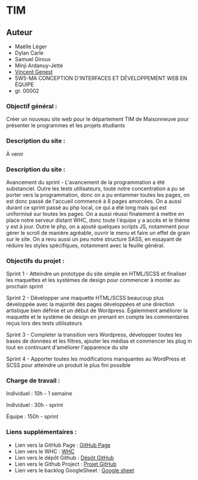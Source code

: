 # TIM

## Auteur

-   Maëlle Léger
-   Dylan Carle
-   Samuel Giroux
-   Minji Ardanuy-Jetté
-   [Vincent Genest](https://github.com/vincent-genest)
-   5W5-MA CONCEPTION D'INTERFACES ET DÉVELOPPEMENT WEB EN ÉQUIPE
-   gr. 00002

### Objectif général :

Créer un nouveau site web pour le département TIM de Maisonneuve pour présenter le programmes et les projets étudiants

### Description du site :

À venir

### Description du site :

Avancement du sprint - L'avancement de la programmation a été substanciel. Outre les tests utilisateurs, toute notre concentration a pu se porter vers la programmation, donc on a pu entammer toutes les pages, on est donc passé de l'accueil commencé à 8 pages amorcées. On a aussi durant ce sprint passé au php local, ce qui a été long mais qui est uniformisé sur toutes les pages. On a aussi réussi finalement à mettre en place notre serveur distant WHC, donc toute l'équipe y a accès et le thème y est à jour. Outre le php, on a ajouté quelques scripts JS, notamment pour gérer le scroll de manière agréable, ouvrir le menu et faire un effet de grain sur le site. On a revu aussi un peu notre structure SASS, en essayant de réduire les styles spécifiques, notamment avec la feuille général.

### Objectifs du projet :

Sprint 1 - Atteindre un prototype du site simple en HTML/SCSS et finaliser les maquettes et les systèmes de design pour commencer à monter au prochain sprint

Sprint 2 - Développer une maquette HTML/SCSS beaucoup plus développée avec la majorité des pages développées et une direction artistique bien définie et un début de Wordpress. Égalemment améliorer la maquette et le système de design en prenant en compte les commentaires reçus lors des tests utilisateurs

Sprint 3 - Completer la transition vers Wordpress, développer toutes les bases de données et les filtres, ajouter les médias et commencer les plug in tout en continuant d'améliorer l'apparence du site

Sprint 4 - Apporter toutes les modifications manquantes au WordPress et SCSS pour atteindre un produit le plus fini possible

### Charge de travail :

Individuel : 10h - 1 semaine

Individuel : 30h - sprint

Équipe : 150h - sprint

### Liens supplémentaires :

-   Lien vers la GitHub Page : [GitHub Page](https://kintsugi-design-5w5.github.io/TIM/)
-   Lien vers le WHC : [WHC](https://gftnth00.mywhc.ca/tim43/)
-   Lien vers le dépôt Github : [Dépôt GitHub](https://github.com/kintsugi-design-5w5/TIM)
-   Lien vers le Github Project : [Projet GitHub](https://github.com/orgs/kintsugi-design-5w5/projects/1)
-   Lien vers le backlog GoogleSheet : [Google sheet](https://docs.google.com/spreadsheets/d/1I3-XLNHhBte0TZOc5cQbXzM9ZsGxMTRsRGayoXEZaSg/edit?usp=sharing)
